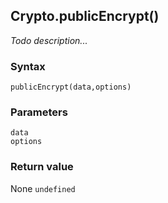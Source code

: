## Crypto.publicEncrypt()
_Todo description..._

### Syntax
```
publicEncrypt(data,options)
```

### Parameters
<dl>
    <dt><code>data</code></dt>
    <dt><code>options</code></dt>
</dl>

### Return value

<dl>
    <dt>None <code>undefined</code></dt>
</dl>


